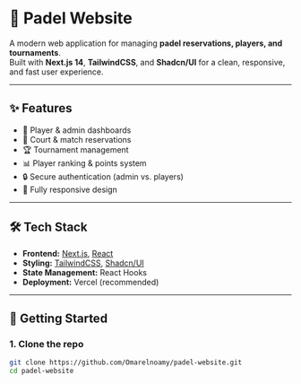 # 🏓 Padel Website

A modern web application for managing **padel reservations, players, and tournaments**.  
Built with **Next.js 14**, **TailwindCSS**, and **Shadcn/UI** for a clean, responsive, and fast user experience.

---

## ✨ Features

- 🎾 Player & admin dashboards
- 📅 Court & match reservations
- 🏆 Tournament management
- 📊 Player ranking & points system
- 🔒 Secure authentication (admin vs. players)
- 📱 Fully responsive design

---

## 🛠️ Tech Stack

- **Frontend:** [Next.js](https://nextjs.org/), [React](https://react.dev/)
- **Styling:** [TailwindCSS](https://tailwindcss.com/), [Shadcn/UI](https://ui.shadcn.com/)
- **State Management:** React Hooks
- **Deployment:** Vercel (recommended)

---

## 🚀 Getting Started

### 1. Clone the repo

```bash
git clone https://github.com/Omarelnoamy/padel-website.git
cd padel-website
```
